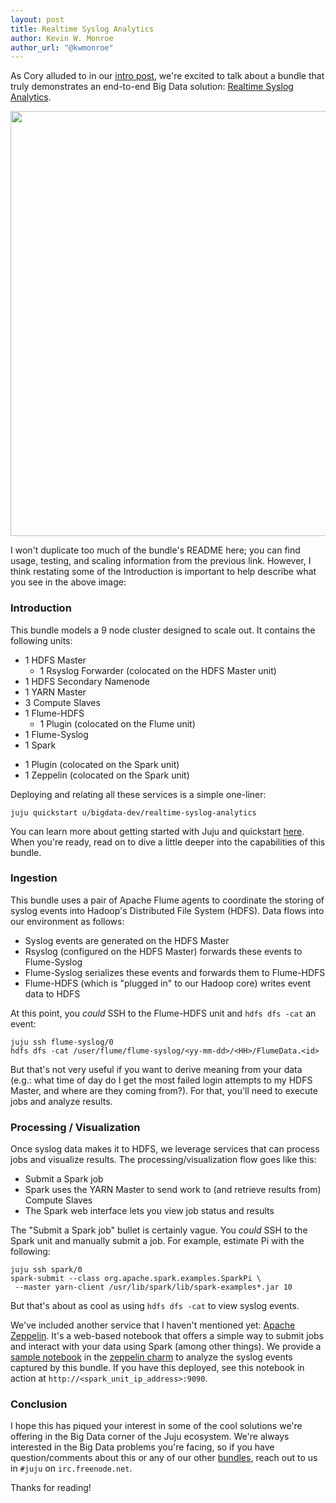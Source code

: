 ```yaml
---
layout: post
title: Realtime Syslog Analytics
author: Kevin W. Monroe
author_url: "@kwmonroe"
---
```


As Cory alluded to in our [intro post][intro-post], we're excited to talk about
a bundle that truly demonstrates an end-to-end Big Data solution:
[Realtime Syslog Analytics][syslog-bundle].

<img src= 'https://cdn.rawgit.com/juju-solutions/bigdata-community/gh-pages/img/realtime-syslog-analytics.svg' width=680px>

I won't duplicate too much of the bundle's README here; you can find usage,
testing, and scaling information from the previous link. However, I think
restating some of the Introduction is important to help describe what you see
in the above image:

### Introduction
This bundle models a 9 node cluster designed to scale out. It contains the
following units:

* 1 HDFS Master
  - 1 Rsyslog Forwarder (colocated on the HDFS Master unit)
* 1 HDFS Secondary Namenode
* 1 YARN Master
* 3 Compute Slaves
* 1 Flume-HDFS
  - 1 Plugin (colocated on the Flume unit)
* 1 Flume-Syslog
* 1 Spark
 - 1 Plugin (colocated on the Spark unit)
 - 1 Zeppelin (colocated on the Spark unit)

Deploying and relating all these services is a simple one-liner:

    juju quickstart u/bigdata-dev/realtime-syslog-analytics

You can learn more about getting started with Juju and quickstart
[here][juju-getstarted]. When you're ready, read on to dive a little deeper
into the capabilities of this bundle.

### Ingestion
This bundle uses a pair of Apache Flume agents to coordinate the storing of
syslog events into Hadoop's Distributed File System (HDFS). Data flows into
our environment as follows:

* Syslog events are generated on the HDFS Master
* Rsyslog (configured on the HDFS Master) forwards these events to Flume-Syslog
* Flume-Syslog serializes these events and forwards them to Flume-HDFS
* Flume-HDFS (which is "plugged in" to our Hadoop core) writes event data to HDFS

At this point, you *could* SSH to the Flume-HDFS unit and `hdfs dfs -cat` an
event:

    juju ssh flume-syslog/0
    hdfs dfs -cat /user/flume/flume-syslog/<yy-mm-dd>/<HH>/FlumeData.<id>

But that's not very useful if you want to derive meaning from your data (e.g.:
what time of day do I get the most failed login attempts to my HDFS Master, and
where are they coming from?). For that, you'll need to execute jobs and analyze
results.

### Processing / Visualization
Once syslog data makes it to HDFS, we leverage services that can process jobs
and visualize results. The processing/visualization flow goes like this:

* Submit a Spark job
* Spark uses the YARN Master to send work to (and retrieve results from) Compute Slaves
* The Spark web interface lets you view job status and results

The "Submit a Spark job" bullet is certainly vague. You *could* SSH to the
Spark unit and manually submit a job. For example, estimate Pi with the
following:

    juju ssh spark/0
    spark-submit --class org.apache.spark.examples.SparkPi \
     --master yarn-client /usr/lib/spark/lib/spark-examples*.jar 10

But that's about as cool as using `hdfs dfs -cat` to view syslog events.

We've included another service that I haven't mentioned yet:
[Apache Zeppelin][apache-zeppelin]. It's a web-based notebook that offers a
simple way to submit jobs and interact with your data using Spark (among other
things). We provide a [sample notebook][zeppelin-tutorial] in the
[zeppelin charm][zeppelin-charm] to analyze the syslog events captured
by this bundle. If you have this deployed, see this notebook in action at
`http://<spark_unit_ip_address>:9090`.

### Conclusion
I hope this has piqued your interest in some of the cool solutions we're
offering in the Big Data corner of the Juju ecosystem. We're always interested
in the Big Data problems you're facing, so if you have question/comments about
this or any of our other [bundles][bigdata-dev-bundles], reach out to us in
`#juju` on `irc.freenode.net`.

Thanks for reading!

[intro-post]: http://bigdata.juju.solutions/2015-08-31-new-blog/
[syslog-bundle]: https://jujucharms.com/u/bigdata-dev/realtime-syslog-analytics/
[juju-getstarted]: https://jujucharms.com/get-started
[apache-zeppelin]: https://zeppelin.apache.org/
[zeppelin-tutorial]: http://bazaar.launchpad.net/~bigdata-dev/charms/trusty/apache-zeppelin/trunk/view/head:/resources/flume-tutorial/note.json
[zeppelin-charm]: https://jujucharms.com/apache-zeppelin/trusty
[bigdata-dev-bundles]: https://jujucharms.com/u/bigdata-dev/#bundles

